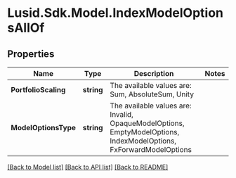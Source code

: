 # Lusid.Sdk.Model.IndexModelOptionsAllOf

## Properties

Name | Type | Description | Notes
------------ | ------------- | ------------- | -------------
**PortfolioScaling** | **string** | The available values are: Sum, AbsoluteSum, Unity | 
**ModelOptionsType** | **string** | The available values are: Invalid, OpaqueModelOptions, EmptyModelOptions, IndexModelOptions, FxForwardModelOptions | 

[[Back to Model list]](../README.md#documentation-for-models) [[Back to API list]](../README.md#documentation-for-api-endpoints) [[Back to README]](../README.md)


